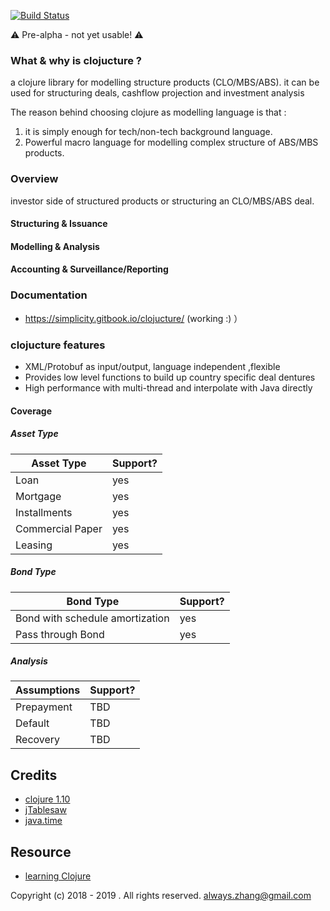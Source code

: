 [![Build Status](https://travis-ci.com/yellowbean/clojucture.svg?branch=master)](https://travis-ci.com/yellowbean/clojucture)

:warning: Pre-alpha - not yet usable! :warning: 

### What & why is clojucture ?

a clojure library for modelling structure products (CLO/MBS/ABS).
it can be used for structuring deals, cashflow projection and investment analysis

The reason behind choosing clojure as modelling language is that :
1. it is simply enough for tech/non-tech background language.
2. Powerful macro language for modelling complex structure of ABS/MBS products.

### Overview
investor side of structured products or structuring an CLO/MBS/ABS deal.
#### Structuring & Issuance
#### Modelling & Analysis
#### Accounting & Surveillance/Reporting 

### Documentation
* https://simplicity.gitbook.io/clojucture/ (working :) ）

### clojucture features
* XML/Protobuf as input/output, language independent ,flexible
* Provides low level functions to build up country specific deal dentures
* High performance with multi-thread and interpolate with Java directly

#### Coverage
##### Asset Type
Asset Type | Support? 
------|----
 Loan  | yes   |
 Mortgage   |  yes  |
 Installments |  yes |
  Commercial Paper |  yes |
 Leasing | yes |


##### Bond Type
Bond Type | Support?
------|----
 Bond with schedule amortization  | yes   |
 Pass through Bond   |  yes  |


##### Analysis
 Assumptions | Support? 
------|----
 Prepayment  | TBD   |
 Default   |  TBD  |
 Recovery  | TBD   |




Credits
----
* [clojure 1.10](https://clojure.github.io/clojure/) 
* [jTablesaw](https://jtablesaw.github.io/tablesaw/)
* [java.time](http://dm3.github.io/clojure.java-time/index.html)

Resource
----
* [learning Clojure](https://practicalli.github.io/clojure/)



Copyright (c) 2018 - 2019 . All rights reserved.
always.zhang@gmail.com 